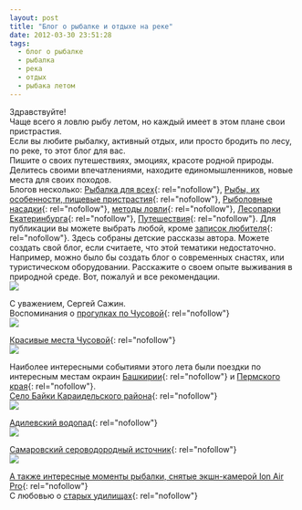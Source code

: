 ```yaml
---
layout: post
title: "Блог о рыбалке и отдыхе на реке"
date: 2012-03-30 23:51:28
tags:
  - блог о рыбалке
  - рыбалка
  - река
  - отдых
  - рыбака летом
---
```

Здравствуйте!  
Чаще всего я ловлю рыбу летом, но каждый имеет в этом плане свои
пристрастия.  
Если вы любите рыбалку, активный отдых, или просто бродить по лесу, по
реке, то этот блог для вас.  
Пишите о своих путешествиях, эмоциях, красоте родной природы.  
Делитесь своими впечатлениями, находите единомышленников, новые места
для своих походов.  
Блогов несколько: [Рыбалка для всех][1]{: rel="nofollow"}, [Рыбы, их
особенности, пищевые пристрастия][2]{: rel="nofollow"}, [Рыболовные
насадки][3]{: rel="nofollow"}, [методы ловли][4]{: rel="nofollow"},
[Лесопарки Екатеринбурга][5]{: rel="nofollow"}, [Путешествия][6]{:
rel="nofollow"}. Для публикации вы можете выбрать любой, кроме [записок
любителя][7]{: rel="nofollow"}. Здесь собраны детские рассказы автора.
Можете создать свой блог, если считаете, что этой тематики недостаточно.
Например, можно было бы создать блог о современных снастях, или
туристическом оборудовании. Расскажите о своем опыте выживания в
природной среде. Вот, пожалуй и все рекомендации.  
![](http://fishingguru.ru/uploads/images/00/00/01/2014/11/08/377198.jpg)

С уважением, Сергей Сажин.  
Воспоминания о [прогулках по Чусовой][8]{: rel="nofollow"}  
![](http://fishingguru.ru/uploads/images/00/00/01/2014/11/08/73675fe67f.jpg)

[Красивые места Чусовой][9]{: rel="nofollow"}  
![](http://fishingguru.ru/uploads/images/00/00/01/2014/11/08/d48ebd6020.jpg)

Наиболее интересными событиями этого лета были поездки по интересным
местам окраин [Башкирии][10]{: rel="nofollow"} и [Пермского края][11]{:
rel="nofollow"}.  
[Село Байки Караидельского района][12]{: rel="nofollow"}  
![](http://fishingguru.ru/uploads/images/00/00/01/2014/09/14/9dcffc8794.jpg)

[Адилевский водопад][13]{: rel="nofollow"}  
![](http://fishingguru.ru/uploads/images/00/00/01/2014/09/14/8319126f56.jpg)

[Самаровский сероводородный источник][14]{: rel="nofollow"}  
![](http://fishingguru.ru/uploads/images/00/00/01/2014/09/14/2016bb0029.jpg)

[А также интересные моменты рыбалки, снятые экшн-камерой Ion Air
Pro][15]{: rel="nofollow"}  
С любовью о [старых удилищах][16]{: rel="nofollow"}



[1]: http://fishingguru.ru/blog/Ribalka_dlia_vseh/
[2]: http://fishingguru.ru/blog/riba_osobennosti/
[3]: http://fishingguru.ru/blog/nazhivka/
[4]: http://fishingguru.ru/blog/sposoby/
[5]: http://fishingguru.ru/blog/lesoparki/
[6]: http://fishingguru.ru/blog/travel/
[7]: http://fishingguru.ru/blog/sapiski_lubitelia/
[8]: http://fishingguru.ru/blog/Ribalka_dlia_vseh/1.html
[9]: http://fishingguru.ru/blog/Ribalka_dlia_vseh/6.html
[10]: http://fishingguru.ru/tag/%D0%91%D0%B0%D1%88%D0%BA%D0%B8%D1%80%D0%B8%D1%8F/
[11]: http://fishingguru.ru/tag/%D0%9F%D0%B5%D1%80%D0%BC%D1%81%D0%BA%D0%B8%D0%B9%20%D0%BA%D1%80%D0%B0%D0%B9/
[12]: http://fishingguru.ru/blog/travel/653.html
[13]: http://fishingguru.ru/blog/travel/652.html
[14]: http://fishingguru.ru/blog/travel/650.html
[15]: http://fishingguru.ru/blog/Ribalka_dlia_vseh/651.html
[16]: http://fishingguru.ru/blog/sapiski_lubitelia/661.html
